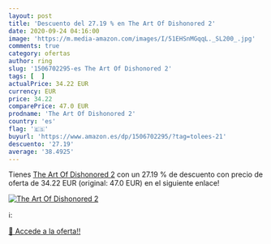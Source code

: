 ```yaml
---
layout: post
title: 'Descuento del 27.19 % en The Art Of Dishonored 2'
date: 2020-09-24 04:16:00
image: 'https://m.media-amazon.com/images/I/51EHSnMGqqL._SL200_.jpg'
comments: true
category: ofertas
author: ring
slug: '1506702295-es The Art Of Dishonored 2'
tags: [  ]
actualPrice: 34.22 EUR
currency: EUR
price: 34.22
comparePrice: 47.0 EUR
prodname: 'The Art Of Dishonored 2'
country: 'es'
flag: '🇪🇸'
buyurl: 'https://www.amazon.es/dp/1506702295/?tag=tolees-21'
descuento: '27.19'
average: '38.4925'
---
```


Tienes [The Art Of Dishonored 2](https://www.amazon.es/dp/1506702295/?tag=tolees-21) con un 27.19 % de descuento con precio de oferta de 34.22 EUR (original: 47.0 EUR) en el siguiente enlace!

[![The Art Of Dishonored 2](https://m.media-amazon.com/images/I/51EHSnMGqqL._SL200_.jpg)](https://www.amazon.es/dp/1506702295/?tag=tolees-21)

ℹ️:


[🛒 Accede a la oferta!!](https://www.amazon.es/dp/1506702295/?tag=tolees-21)

